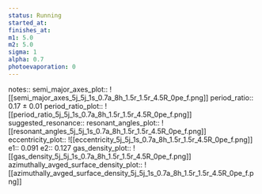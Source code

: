 ```yaml
---
status: Running
started_at:
finishes_at:
m1: 5.0
m2: 5.0
sigma: 1
alpha: 0.7
photoevaporation: 0
---
```


notes::
semi_major_axes_plot:: ![[semi_major_axes_5j_5j_1s_0.7a_8h_1.5r_1.5r_4.5R_0pe_f.png]]
period_ratio:: 0.17 ± 0.01
period_ratio_plot:: ![[period_ratio_5j_5j_1s_0.7a_8h_1.5r_1.5r_4.5R_0pe_f.png]]
suggested_resonance:: 
resonant_angles_plot:: ![[resonant_angles_5j_5j_1s_0.7a_8h_1.5r_1.5r_4.5R_0pe_f.png]]
eccentricity_plot:: ![[eccentricity_5j_5j_1s_0.7a_8h_1.5r_1.5r_4.5R_0pe_f.png]]
e1:: 0.091
e2:: 0.127
gas_density_plot:: ![[gas_density_5j_5j_1s_0.7a_8h_1.5r_1.5r_4.5R_0pe_f.png]]
azimuthally_avged_surface_density_plot:: ![[azimuthally_avged_surface_density_5j_5j_1s_0.7a_8h_1.5r_1.5r_4.5R_0pe_f.png]]
